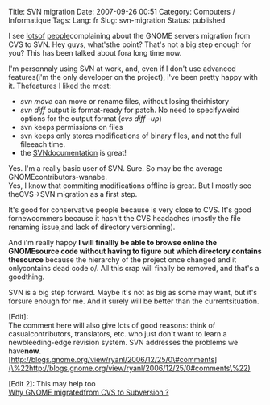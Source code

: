 Title: SVN migration
Date: 2007-09-26 00:51
Category: Computers / Informatique
Tags:
Lang: fr
Slug: svn-migration
Status: published

I see [lots](\%22http://blogs.gnome.org/view/mortenw/2006/12/26/0\%22)[of](\%22http://blogs.gnome.org/view/ryanl/2006/12/25/0\%22) [people](\%22http://tw.apinc.org/weblog/2006/12/26#christmas-evening-thoughts\%22)complaining about the GNOME servers migration from CVS to SVN. Hey guys, what'sthe point? That's not a big step enough for you? This has been talked about fora long time now.  
  
I'm personnaly using SVN at work, and, even if I don't use advanced features(i'm the only developer on the project), i've been pretty happy with it. Thefeatures I liked the most:

-   *svn move* can move or rename files, without losing theirhistory
-   *svn diff* output is format-ready for patch. No need to specifyweird options for the output format (*cvs diff -up*)
-   svn keeps permissions on files
-   svn keeps only stores modifications of binary files, and not the full fileeach time.
-   the [SVNdocumentation](\%22http://svnbook.red-bean.com/en/1.2/index.html\%22) is great!

Yes. I'm a really basic user of SVN. Sure. So may be the average GNOMEcontributors-wanabe.  
Yes, I know that commiting modifications offline is great. But I mostly see theCVS-&gt;SVN migration as a first step.  
  
It's good for conservative people because is very close to CVS. It's good fornewcommers because it hasn't the CVS headaches (mostly the file renaming issue,and lack of directory versionning).  
  
And i'm really happy **I will finallly be able to browse online the GNOMEsource code without having to figure out which directory contains thesource** because the hierarchy of the project once changed and it onlycontains dead code o/. All this crap will finally be removed, and that's a goodthing.  
  
SVN is a big step forward. Maybe it's not as big as some may want, but it's forsure enough for me. And it surely will be better than the currentsituation.  
  
\[Edit\]:  
The comment here will also give lots of good reasons: think of casualcontributors, translators, etc. who just don't want to learn a newbleeding-edge revision system. SVN addresses the problems we have**now**.  
[http://blogs.gnome.org/view/ryanl/2006/12/25/0\#comments](\%22http://blogs.gnome.org/view/ryanl/2006/12/25/0#comments\%22)  
  
\[Edit 2\]: This may help too  
[Why GNOME migratedfrom CVS to Subversion ?](\%22http://live.gnome.org/SubversionFAQ#Why_Subversion\%22)
